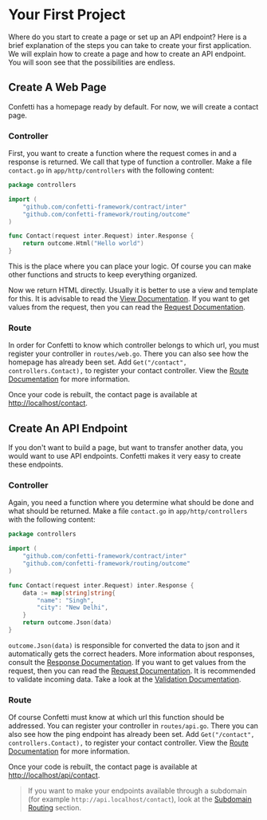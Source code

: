 # Your First Project

Where do you start to create a page or set up an API endpoint? Here is a brief explanation of the steps you can take to create your first application. We will explain how to create a page and how to create an API endpoint. You will soon see that the possibilities are endless.

## Create A Web Page

Confetti has a homepage ready by default. For now, we will create a contact page.

### Controller

First, you want to create a function where the request comes in and a response is returned. We call that type of function a controller. Make a file `contact.go` in `app/http/controllers` with the following content:

``` go
package controllers

import (
	"github.com/confetti-framework/contract/inter"
	"github.com/confetti-framework/routing/outcome"
)

func Contact(request inter.Request) inter.Response {
	return outcome.Html("Hello world")
}
```
This is the place where you can place your logic. Of course you can make other functions and structs to keep everything organized.

Now we return HTML directly. Usually it is better to use a view and template for this. It is advisable to read the [View Documentation](../the-basics/views). If you want to get values from the request, then you can read the [Request Documentation](../the-basics/requests).

### Route

In order for Confetti to know which controller belongs to which url, you must register your controller in `routes/web.go`. There you can also see how the homepage has already been set. Add `Get("/contact", controllers.Contact),` to register your contact controller. View the [Route Documentation](../the-basics/routing) for more information.

Once your code is rebuilt, the contact page is available at [http://localhost/contact](http://localhost/contact).

## Create An API Endpoint

If you don't want to build a page, but want to transfer another data, you would want to use API endpoints. Confetti makes it very easy to create these endpoints.

### Controller

Again, you need a function where you determine what should be done and what should be returned. Make a file `contact.go` in `app/http/controllers` with the following content:

``` go
package controllers

import (
	"github.com/confetti-framework/contract/inter"
	"github.com/confetti-framework/routing/outcome"
)

func Contact(request inter.Request) inter.Response {
	data := map[string]string{
		"name": "Singh",
		"city": "New Delhi",
	}
	return outcome.Json(data)
}

```

`outcome.Json(data)` is responsible for converted the data to json and it automatically gets the correct headers. More information about responses, consult the [Response Documentation](../the-basics/responses). If you want to get values from the request, then you can read the [Request Documentation](../the-basics/requests). It is recommended to validate incoming data. Take a look at the [Validation Documentation](../the-basics/validation).

### Route

Of course Confetti must know at which url this function should be addressed. You can register your controller in `routes/api.go`. There you can also see how the ping endpoint has already been set. Add `Get("/contact", controllers.Contact),` to register your contact controller. View the [Route Documentation](../the-basics/routing) for more information.

Once your code is rebuilt, the contact page is available at [http://localhost/api/contact](http://localhost/api/contact).

> If you want to make your endpoints available through a subdomain (for example `http://api.localhost/contact`), look at the [Subdomain Routing](../the-basics/routing.html#subdomain-routing) section.
